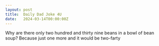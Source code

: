 ```yaml
---
layout: post
title:  Daily Dad Joke 4U
date:   2024-03-14T00:00:00Z
---
```

Why are there only two hundred and thirty nine beans in a bowl of bean soup? Because just one more and it would be two-farty
